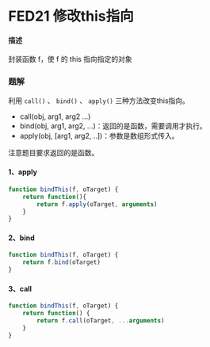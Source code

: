 # FED21 修改this指向


#### 描述

封装函数 f，使 f 的 this 指向指定的对象



### 题解

利用 `call()` 、 `bind()` 、 `apply()` 三种方法改变this指向。

- call(obj, arg1, arg2 ...)
- bind(obj, arg1, arg2, ...)：返回的是函数，需要调用才执行。
- apply(obj, [arg1, arg2, ..])：参数是数组形式传入。

注意题目要求返回的是函数。

#### 1、apply

```javascript
function bindThis(f, oTarget) {
    return function(){
        return f.apply(oTarget, arguments)
    }
}
```

#### 2、bind

```javascript
function bindThis(f, oTarget) {
	return f.bind(oTarget)
}
```

#### 3、call

```javascript
function bindThis(f, oTarget) {
    return function() {
        return f.call(oTarget, ...arguments)
    }
}
```

